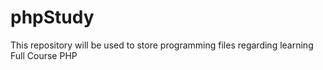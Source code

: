 # phpStudy
This repository will be used to store programming files regarding learning Full Course PHP 
